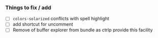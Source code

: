 ### Things to fix / add 

- [ ] `colors-solarized` conflicts with spell highlight 
- [ ] add shortcut for uncomment
- [ ] Remove of buffer explorer from bundle as ctrlp provide this facility 
